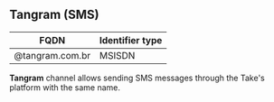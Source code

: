 ## Tangram (SMS)

| FQDN            | Identifier type |
|-----------------|-----------------|
| @tangram.com.br | MSISDN          |

**Tangram** channel allows sending SMS messages through the Take's platform with the same name.
